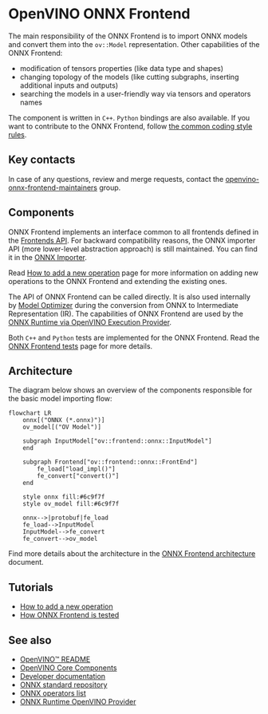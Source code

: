 # OpenVINO ONNX Frontend

The main responsibility of the ONNX Frontend is to import ONNX models and convert them into the `ov::Model` representation. 
Other capabilities of the ONNX Frontend:
* modification of tensors properties (like data type and shapes)
* changing topology of the models (like cutting subgraphs, inserting additional inputs and outputs)
* searching the models in a user-friendly way via tensors and operators names

The component is written in `C++`. `Python` bindings are also available.
If you want to contribute to the ONNX Frontend, follow [the common coding style rules](../../../docs/dev/coding_style.md).


## Key contacts

In case of any questions, review and merge requests, contact the [openvino-onnx-frontend-maintainers](https://github.com/orgs/openvinotoolkit/teams/openvino-onnx-frontend-maintainers) group.


## Components

ONNX Frontend implements an interface common to all frontends defined in the [Frontends API](./src/frontends/common/include/openvino/frontend).
For backward compatibility reasons, the ONNX importer API (more lower-level abstraction approach) is still maintained. You can find it in the [ONNX Importer](.src/frontends/onnx/frontend/include/onnx_import/onnx.hpp).

Read [How to add a new operation](./docs/how_to_add_op.md) page for more information on adding new operations to the ONNX Frontend and extending the existing ones. 

The API of ONNX Frontend can be called directly. It is also used internally by [Model Optimizer](../../../tools/mo) during the conversion from ONNX to Intermediate Representation (IR). The capabilities of ONNX Frontend are used by the [ONNX Runtime via OpenVINO Execution Provider](https://onnxruntime.ai/docs/build/eps.html#openvino).

Both `C++` and `Python` tests are implemented for the ONNX Frontend. Read the [ONNX Frontend tests](./docs/tests#places) page for more details. 


## Architecture
The diagram below shows an overview of the components responsible for the basic model importing flow:

```mermaid
flowchart LR
    onnx[("ONNX (*.onnx)")]
    ov_model[("OV Model")]

    subgraph InputModel["ov::frontend::onnx::InputModel"]
    end

    subgraph Frontend["ov::frontend::onnx::FrontEnd"]
        fe_load["load_impl()"]
        fe_convert["convert()"]
    end

    style onnx fill:#6c9f7f
    style ov_model fill:#6c9f7f

    onnx-->|protobuf|fe_load
    fe_load-->InputModel
    InputModel-->fe_convert
    fe_convert-->ov_model
```
Find more details about the architecture in the [ONNX Frontend architecture](./docs/architecture.md) document.

## Tutorials
* [How to add a new operation](./docs/how_to_add_op.md)
* [How ONNX Frontend is tested](./docs/tests.md)

## See also
 * [OpenVINO™ README](../../../README.md)
 * [OpenVINO Core Components](../../README.md)
 * [Developer documentation](../../../docs/dev/index.md)
 * [ONNX standard repository](https://github.com/onnx/onnx/blob/main/README.md)
 * [ONNX operators list](https://github.com/onnx/onnx/blob/main/docs/Operators.md)
 * [ONNX Runtime OpenVINO Provider](https://github.com/microsoft/onnxruntime-openenclave/blob/openenclave-public/docs/execution_providers/OpenVINO-ExecutionProvider.md)
